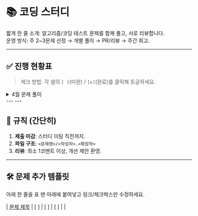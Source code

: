 # 📚 코딩 스터디

짧게 한 줄 소개: 알고리즘/코딩 테스트 문제를 함께 풀고, 서로 리뷰합니다.  
운영 방식: 주 2~3문제 선정 → 개별 풀이 → PR/리뷰 → 주간 회고.

---

## ✅ 진행 현황표

> 체크 방법: 각 셀의 `[ ]`(미완) / `[x]`(완료)를 클릭해 토글하세요.
<details>
  <summary>4월 문제 풀이</summary>

푼 문제 표시: ✅
| 문제 이름 (링크) | 강진규 | 김동연 | 김형진 | 유환성 | 이신 | 이한설 | 홍성표 |
|---|---|---|---|---|---|---|---|
| [문제 A](https://example.com) |✅|✅|✅ |✅|✅|✅|✅|
| [문제 B](https://example.com) | | | | | | | |
| [문제 C](https://example.com) | | | | | | | |

- []

</details>
---
---

## 🧩 규칙 (간단히)

1. **제출 마감**: 스터디 미팅 직전까지.
2. **파일 구조**: `<문제명>/<작성자>.<확장자>`
3. **리뷰**: 최소 1코멘트 이상, 개선 제안 환영.

---

## 🛠️ 문제 추가 템플릿

아래 한 줄을 표 맨 아래에 붙여넣고 링크/체크박스만 수정하세요.

| [문제 제목](https://링크) | [ ] | [ ] | [ ] |  |

